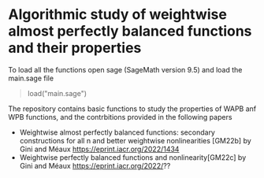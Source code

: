 # Algorithmic study of weightwise almost perfectly balanced functions and their properties

To load all the functions open sage (SageMath version 9.5) and load the main.sage file

> load("main.sage")

The repository contains basic functions to study the properties of WAPB anf WPB functions, and the contrbitions provided in the following papers 
- Weightwise almost perfectly balanced functions: secondary constructions for all n and better weightwise nonlinearities [GM22b] by Gini and Méaux https://eprint.iacr.org/2022/1434
- Weightwise perfectly balanced functions and nonlinearity[GM22c] by Gini and Méaux https://eprint.iacr.org/2022/??


